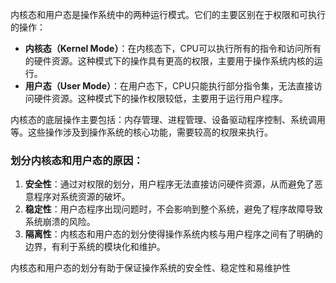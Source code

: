 内核态和用户态是操作系统中的两种运行模式。它们的主要区别在于权限和可执行的操作：

- **内核态（Kernel Mode）**：在内核态下，CPU可以执行所有的指令和访问所有的硬件资源。这种模式下的操作具有更高的权限，主要用于操作系统内核的运行。
- **用户态（User Mode）**：在用户态下，CPU只能执行部分指令集，无法直接访问硬件资源。这种模式下的操作权限较低，主要用于运行用户程序。

内核态的底层操作主要包括：内存管理、进程管理、设备驱动程序控制、系统调用等。这些操作涉及到操作系统的核心功能，需要较高的权限来执行。

### 划分内核态和用户态的原因：

1. **安全性**：通过对权限的划分，用户程序无法直接访问硬件资源，从而避免了恶意程序对系统资源的破坏。
2. **稳定性**：用户态程序出现问题时，不会影响到整个系统，避免了程序故障导致系统崩溃的风险。
3. **隔离性**：内核态和用户态的划分使得操作系统内核与用户程序之间有了明确的边界，有利于系统的模块化和维护。

内核态和用户态的划分有助于保证操作系统的安全性、稳定性和易维护性